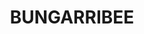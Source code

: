 ---
lastmod: '2025-04-06T06:05:20+00:00'
latitude: -33.77972161
layout: suburb
longitude: 150.8651828
postcode: '2767'
state: NSW
title: BUNGARRIBEE
url: /nsw/bungarribee/
---